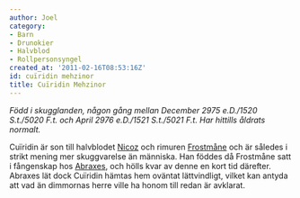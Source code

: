 ```yaml
---
author: Joel
category:
- Barn
- Drunokier
- Halvblod
- Rollpersonsyngel
created_at: '2011-02-16T08:53:16Z'
id: cuïridin mehzinor
title: Cuïridin Mehzinor
---
```

*Född i skugglanden, någon gång mellan December 2975 e.D./1520 S.t./5020 F.t. och April 2976 e.D./1521 S.t./5021 F.t. Har hittills åldrats normalt.*

Cuïridin är son till halvblodet [Nicoz] och rimuren [Frostmåne] och är således i strikt mening mer skuggvarelse än människa. Han föddes då Frostmåne satt i fångenskap hos [Abraxes], och hölls kvar av denne en kort tid därefter. Abraxes lät dock Cuïridin hämtas hem oväntat lättvindligt, vilket kan antyda att vad än dimmornas herre ville ha honom till redan är avklarat.

  [Nicoz]: Nicoz
  [Frostmåne]: Frostmåne
  [Abraxes]: Abraxes